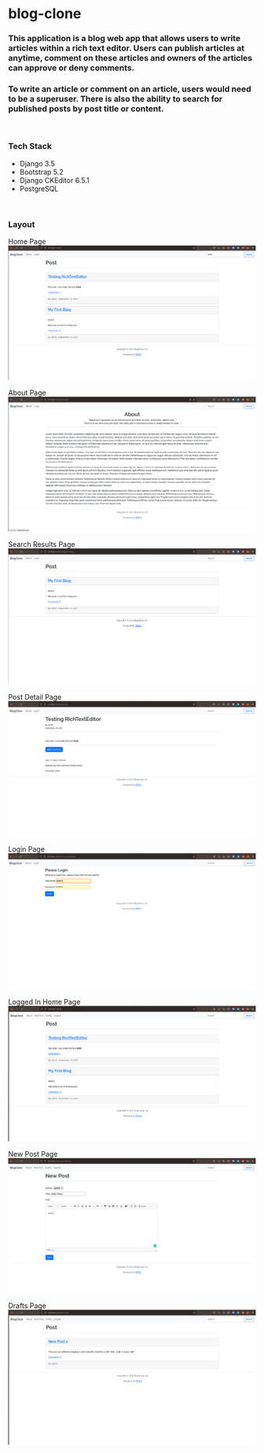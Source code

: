 # blog-clone


### This application is a blog web app that allows users to write articles within a rich text editor. Users can publish articles at anytime, comment on these articles and owners of the articles can approve or deny comments.

### To write an article or comment on an article, users would need to be a superuser. There is also the ability to search for published posts by post title or content.

<br>

### Tech Stack
- Django 3.5
- Bootstrap 5.2
- Django CKEditor 6.5.1
- PostgreSQL


<br>

### Layout

Home Page
<img src="blogApp/static/images/Screenshot from 2022-09-22 14-16-50.png" />


About Page
<img src="blogApp/static/images/Screenshot from 2022-09-22 14-17-21.png" />


Search Results Page
<img src="blogApp/static/images/Screenshot from 2022-09-22 14-17-13.png" />


Post Detail Page
<img src="blogApp/static/images/Screenshot from 2022-09-22 14-17-41.png" />


Login Page
<img src="blogApp/static/images/Screenshot from 2022-09-22 14-17-53.png" />


Logged In Home Page
<img src="blogApp/static/images/Screenshot from 2022-09-22 14-18-03.png" />


New Post Page
<img src="blogApp/static/images/Screenshot from 2022-09-22 14-20-52.png" />


Drafts Page
<img src="blogApp/static/images/Screenshot from 2022-09-22 14-18-11.png" />

